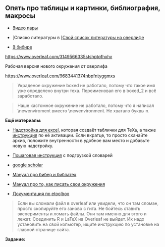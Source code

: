 ## Опять про таблицы и картинки, библиография, макросы

* [Видео  пары]( )


* [Списко литературы в ][Свой список литературы на оверлифе](https://www.overleaf.com/8694314149pfpmxbkdkhcx)

* [В бибире ](https://www.overleaf.com/9965921311ycgsccvndfnt)


https://www.overleaf.com/3149566335stshptqfhxhv



Рабочая версия нового окружения от оверлифа

https://www.overleaf.com/9683441374nbpfntyggmxs

> Украденое окружение boxed не работало, потому что такое имя уже определено внутри теха. Переименовал его в boxed_2 и всё заработало.

> Наше кастомное окружение не работало, потому что я написал \newenviroment вместо \newenvironment. Не хватало буквы n.



__Ещё материалы:__

* [Надстройка для excel](https://www.ctan.org/pkg/excel2latex), которая создаёт таблички для TeXa, а также [инструкция](http://tex.stackexchange.com/questions/24897/using-excel2latex-in-excel-2010) по её активации. Если вкратце, то просто скачайте архив, положите внутренности в удобное вам место и добавьте новую надстройку.
* [Пошаговая инструкция](http://blog.harrix.org/article/656) с подгрузкой словарей


* [google scholar](https://scholar.google.com/)

* [Мануал про бибер и библатех](https://en.wikibooks.org/wiki/LaTeX/Bibliographies_with_biblatex_and_biber)


* [Мануал про то, как писать свои окружения](https://ru.overleaf.com/learn/latex/Environments)
* [Документация по etoolbox](http://ctan.altspu.ru/macros/latex/contrib/etoolbox/etoolbox.pdf)


> Если вы сломали файл в overleaf или увидели, что он там сломан, просто скопируйте его заново с гита. Не бойтесь ставить эксперименты и ломать файлы. Они там именно для этого и лежат. Соединить R и LaTeX на Overleaf не выйдет. Их надо установить на свой копьютер, ищите инструкцию по установке на главной странице сайта.

__Задание:__  
